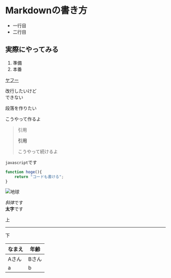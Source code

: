 # Markdownの書き方
- 一行目
- 二行目

## 実際にやってみる
1. 準備
1. 本番

[Yahoo]:https://yahoo.co.jp

[ヤフー][Yahoo]

改行したいけど  
できない

段落を作りたい

こうやって作るよ

> 引用
> 
> **引用**
> 
> こうやって続けるよ

`javascript`です

```javascript
function hoge(){
    return "コードも書ける";
}
```
![地球](https://upload.wikimedia.org/wikipedia/commons/thumb/2/27/Ap_16_view_of_Earth_during_TLC.jpg/220px-Ap_16_view_of_Earth_during_TLC.jpg)

*斜体*です  
**太字**です

上

---

下


なまえ|年齢
----|----
Aさん|Bさん
a|b

